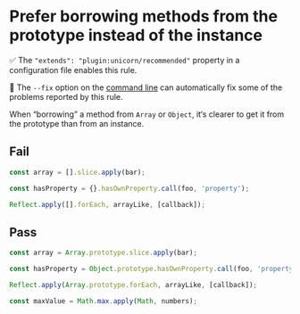# Prefer borrowing methods from the prototype instead of the instance

✅ The `"extends": "plugin:unicorn/recommended"` property in a configuration file enables this rule.

🔧 The `--fix` option on the [command line](https://eslint.org/docs/user-guide/command-line-interface#fixing-problems) can automatically fix some of the problems reported by this rule.

When “borrowing” a method from `Array` or `Object`, it‘s clearer to get it from the prototype than from an instance.

## Fail

```js
const array = [].slice.apply(bar);
```

```js
const hasProperty = {}.hasOwnProperty.call(foo, 'property');
```

```js
Reflect.apply([].forEach, arrayLike, [callback]);
```

## Pass

```js
const array = Array.prototype.slice.apply(bar);
```

```js
const hasProperty = Object.prototype.hasOwnProperty.call(foo, 'property');
```

```js
Reflect.apply(Array.prototype.forEach, arrayLike, [callback]);
```

```js
const maxValue = Math.max.apply(Math, numbers);
```
